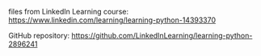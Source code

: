 files from LinkedIn Learning course:
https://www.linkedin.com/learning/learning-python-14393370

GitHub repository:
https://github.com/LinkedInLearning/learning-python-2896241
